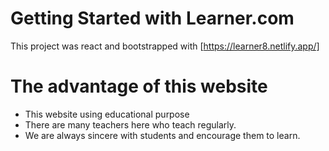# Getting Started with Learner.com

This project was react and bootstrapped with [https://learner8.netlify.app/]

# The advantage of this website

<ul>
<li>This website using educational purpose </li>
<li>There are many teachers here who teach regularly.</li>
<li>We are always sincere with students and encourage them to learn.</li>
</ul>
